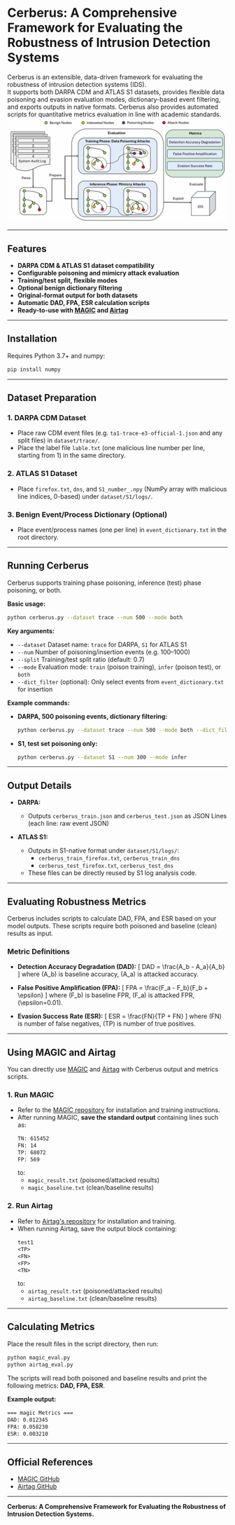 # Cerberus: A Comprehensive Framework for Evaluating the Robustness of Intrusion Detection Systems

Cerberus is an extensible, data-driven framework for evaluating the robustness of intrusion detection systems (IDS).  
It supports both DARPA CDM and ATLAS S1 datasets, provides flexible data poisoning and evasion evaluation modes, dictionary-based event filtering, and exports outputs in native formats. Cerberus also provides automated scripts for quantitative metrics evaluation in line with academic standards.
![](./pic/framework.png)

---

## Features

- **DARPA CDM & ATLAS S1 dataset compatibility**
- **Configurable poisoning and mimicry attack evaluation**
- **Training/test split, flexible modes**
- **Optional benign dictionary filtering**
- **Original-format output for both datasets**
- **Automatic DAD, FPA, ESR calculation scripts**
- **Ready-to-use with [MAGIC](https://github.com/FDUDSDE/MAGIC) and [Airtag](https://github.com/dhl123/Airtag-2023)**

---

## Installation

Requires Python 3.7+ and numpy:

```bash
pip install numpy
```

---

## Dataset Preparation

### 1. DARPA CDM Dataset

- Place raw CDM event files (e.g. `ta1-trace-e3-official-1.json` and any split files) in `dataset/trace/`.
- Place the label file `lable.txt` (one malicious line number per line, starting from 1) in the same directory.

### 2. ATLAS S1 Dataset

- Place `firefox.txt`, `dns`, and `S1_number_.npy` (NumPy array with malicious line indices, 0-based) under `dataset/S1/logs/`.

### 3. Benign Event/Process Dictionary (Optional)

- Place event/process names (one per line) in `event_dictionary.txt` in the root directory.

---

## Running Cerberus

Cerberus supports training phase poisoning, inference (test) phase poisoning, or both.

**Basic usage:**

```bash
python cerberus.py --dataset trace --num 500 --mode both
```

**Key arguments:**

- `--dataset`    Dataset name: `trace` for DARPA, `S1` for ATLAS S1
- `--num`        Number of poisoning/insertion events (e.g. 100–1000)
- `--split`      Training/test split ratio (default: 0.7)
- `--mode`       Evaluation mode: `train` (poison training), `infer` (poison test), or `both`
- `--dict_filter` (optional): Only select events from `event_dictionary.txt` for insertion

**Example commands:**

- **DARPA, 500 poisoning events, dictionary filtering:**
  ```bash
  python cerberus.py --dataset trace --num 500 --mode both --dict_filter
  ```

- **S1, test set poisoning only:**
  ```bash
  python cerberus.py --dataset S1 --num 300 --mode infer
  ```

---

## Output Details

- **DARPA:**
  - Outputs `cerberus_train.json` and `cerberus_test.json` as JSON Lines (each line: raw event JSON)

- **ATLAS S1:**
  - Outputs in S1-native format under `dataset/S1/logs/`:
    - `cerberus_train_firefox.txt`, `cerberus_train_dns`
    - `cerberus_test_firefox.txt`, `cerberus_test_dns`
  - These files can be directly reused by S1 log analysis code.

---

## Evaluating Robustness Metrics

Cerberus includes scripts to calculate DAD, FPA, and ESR based on your model outputs. These scripts require both poisoned and baseline (clean) results as input.

### Metric Definitions

- **Detection Accuracy Degradation (DAD):**
  \[
  DAD = \frac{A_b - A_a}{A_b}
  \]
  where \(A_b\) is baseline accuracy, \(A_a\) is attacked accuracy.

- **False Positive Amplification (FPA):**
  \[
  FPA = \frac{F_a - F_b}{F_b + \epsilon}
  \]
  where \(F_b\) is baseline FPR, \(F_a\) is attacked FPR, \(\epsilon=0.01\).

- **Evasion Success Rate (ESR):**
  \[
  ESR = \frac{FN}{TP + FN}
  \]
  where \(FN\) is number of false negatives, \(TP\) is number of true positives.

---

## Using MAGIC and Airtag

You can directly use [MAGIC](https://github.com/FDUDSDE/MAGIC) and [Airtag](https://github.com/dhl123/Airtag-2023) with Cerberus output and metrics scripts.

### 1. Run MAGIC

- Refer to the [MAGIC repository](https://github.com/FDUDSDE/MAGIC) for installation and training instructions.
- After running MAGIC, **save the standard output** containing lines such as:
  ```
  TN: 615452
  FN: 14
  TP: 68072
  FP: 569
  ```
  to:
    - `magic_result.txt` (poisoned/attacked results)
    - `magic_baseline.txt` (clean/baseline results)

### 2. Run Airtag

- Refer to [Airtag's repository](https://github.com/dhl123/Airtag-2023) for installation and training.
- When running Airtag, save the output block containing:
  ```
  test1
  <TP>
  <FN>
  <FP>
  <TN>
  ```
  to:
    - `airtag_result.txt` (poisoned/attacked results)
    - `airtag_baseline.txt` (clean/baseline results)

---

## Calculating Metrics

Place the result files in the script directory, then run:

```bash
python magic_eval.py
python airtag_eval.py
```

The scripts will read both poisoned and baseline results and print the following metrics: **DAD, FPA, ESR**.

**Example output:**

```
=== magic Metrics ===
DAD: 0.012345
FPA: 0.058230
ESR: 0.003210
```

---

## Official References

- [MAGIC GitHub](https://github.com/FDUDSDE/MAGIC)
- [Airtag GitHub](https://github.com/dhl123/Airtag-2023)

---

**Cerberus: A Comprehensive Framework for Evaluating the Robustness of Intrusion Detection Systems.**